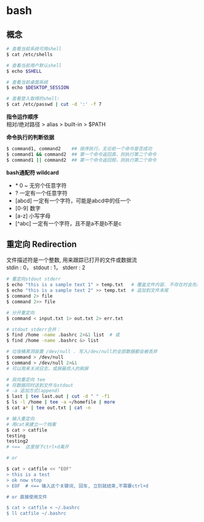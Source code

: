 # bash

## 概念

```bash
# 查看当前系统可用shell
$ cat /etc/shells

# 查看当前用户默认shell
$ echo $SHELL

# 查看当前桌面系统
$ echo $DESKTOP_SESSION

# 查看登入取得的shell:
$ cat /etc/passwd | cut -d ':' -f 7
```

**指令运作顺序**  
相对/绝对路径  >  alias  >  built-in  >  $PATH

**命令执行的判断依据**  
```bash
$ command1, command2    ## 按序执行，无论前一个命令是否成功  
$ command1 && command2  ## 第一个命令返回真，则执行第二个命令 
$ command1 || command2  ## 第一个命令返回假，则执行第二个命令 
```

**bash通配符 wildcard**  
+ \*      0 ~ 无穷个任意字符  
+ ?       一定有一个任意字符  
+ [abcd]  一定有一个字符，可能是abcd中的任一个  
+ [0-9]   数字  
+ [a-z]   小写字母  
+ [^abc]  一定有一个字符，且不是a不是b不是c

## 重定向 Redirection

文件描述符是一个整数, 用来跟踪已打开的文件或数据流  
stdin : 0，    stdout : 1，   stderr : 2  

```bash
# 重定向stdout stderr
$ echo "this is a sample text 1" > temp.txt   # 覆盖文件内容. 不存在时会先新建.  
$ echo "this is a sample text 2" >> temp.txt  # 追加到文件末尾
$ command 2> file
$ command 2>> file

# 分开重定向
$ command < input.txt 1> out.txt 2> err.txt

# stdout stderr合并：
$ find /home -name .bashrc 2>&1 list  # 或  
$ find /home -name .bashrc &> list

# 垃圾桶黑洞装置 /dev/null . 写入/dev/null的全部数据都会被丢弃  
$ command > /dev/null
$ command > /dev/null 2>&1  
# 可以用来关闭日志，或屏蔽烦人的刷屏  
```

```bash
# 双向重定向 tee
# 将数据同时送到文件与stdout  
# -a 追加方式(append)  
$ last | tee last.out | cut -d " " -f1
$ ls -l /home | tee -a ~/homefile | more
$ cat a* | tee out.txt | cat -n
```

```bash
# 输入重定向
# 用cat来建立一个档案
$ cat > catfile
testing
testing2
# <==  这里按下ctrl+d离开

# or

$ cat > catfile << "EOF"
> this is a test
> ok now stop
> EOF  # <== 输入这个关键词, 回车, 立刻就结束,不需要ctrl+d

# or 直接使用文件

$ cat > catfile < ~/.bashrc
$ ll catfile ~/.bashrc
```
